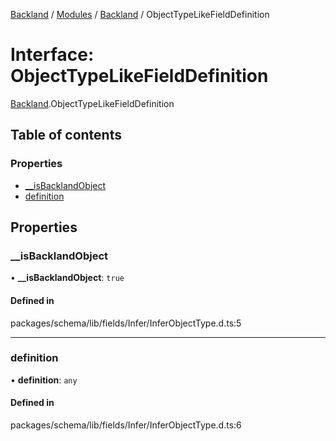 [Backland](../README.md) / [Modules](../modules.md) / [Backland](../modules/Backland.md) / ObjectTypeLikeFieldDefinition

# Interface: ObjectTypeLikeFieldDefinition

[Backland](../modules/Backland.md).ObjectTypeLikeFieldDefinition

## Table of contents

### Properties

- [\_\_isBacklandObject](Backland.ObjectTypeLikeFieldDefinition.md#__isbacklandobject)
- [definition](Backland.ObjectTypeLikeFieldDefinition.md#definition)

## Properties

### \_\_isBacklandObject

• **\_\_isBacklandObject**: ``true``

#### Defined in

packages/schema/lib/fields/Infer/InferObjectType.d.ts:5

___

### definition

• **definition**: `any`

#### Defined in

packages/schema/lib/fields/Infer/InferObjectType.d.ts:6
